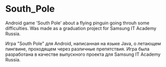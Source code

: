# South_Pole
Android game 'South Pole' about a flying pinguin going throuh some difficulties. Was made as a graduation project for Samsung IT Academy Russia. 

Игра "South Pole" для Android, написанная на языке Java, о летающем пингвине, проходящем через различные препятствия. Игра была разработана в качестве выпускного проекта для Samsung IT Academy Russia.
